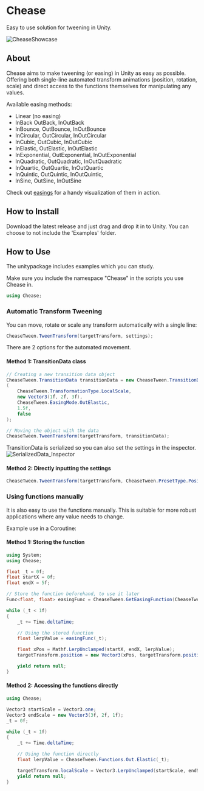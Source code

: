 # Chease
Easy to use solution for tweening in Unity.

![CheaseShowcase](https://github.com/user-attachments/assets/6e859586-36a5-4965-8538-2a7aca6c30fd)

## About
Chease aims to make tweening (or easing) in Unity as easy as possible. Offering both single-line automated transform animations (position, rotation, scale) and direct access to the functions themselves for manipulating any values.

Available easing methods:
- Linear (no easing)
- InBack OutBack, InOutBack
- InBounce, OutBounce, InOutBounce
- InCircular, OutCircular, InOutCircular
- InCubic, OutCubic, InOutCubic
- InElastic, OutElastic, InOutElastic
- InExponential, OutExponential, InOutExponential
- InQuadratic, OutQuadratic, InOutQuadratic
- InQuartic, OutQuartic, InOutQuartic
- InQuintic, OutQuintic, InOutQuintic,
- InSine, OutSine, InOutSine

Check out [easings](https://easings.net) for a handy visualization of them in action.

## How to Install
Download the latest release and just drag and drop it in to Unity. You can choose to not include the 'Examples' folder.


## How to Use

The unitypackage includes examples which you can study.

Make sure you include the namespace "Chease" in the scripts you use Chease in. 
```cs
using Chease;
```

### Automatic Transform Tweening
You can move, rotate or scale any transform automatically with a single line:
```cs
CheaseTween.TweenTransform(targetTransform, settings);
```


There are 2 options for the automated movement.

#### Method 1: TransitionData class
```cs
// Creating a new transition data object
CheaseTween.TransitionData transitionData = new CheaseTween.TransitionData
(
	CheaseTween.TransformationType.LocalScale,
	new Vector3(1f, 2f, 3f),
	CheaseTween.EasingMode.OutElastic,
	1.5f,
	false
);

// Moving the object with the data
CheaseTween.TweenTransform(targetTransform, transitionData);
```
TransitionData is serialized so you can also set the settings in the inspector.
![SerializedData_Inspector](https://github.com/user-attachments/assets/88fe5b3e-2870-4e80-8237-88435bb10595)


#### Method 2: Directly inputting the settings
```cs
CheaseTween.TweenTransform(targetTransform, CheaseTween.PresetType.Position, randomPosition, CheaseTween.EasingMode.InOutBack, 1f, false);
```

### Using functions manually
It is also easy to use the functions manually. This is suitable for more robust applications where any value needs to change.

Example use in a Coroutine:
#### Method 1: Storing the function
```cs
using System;
using Chease;

float _t = 0f;
float startX = 0f;
float endX = 5f;

// Store the function beforehand, to use it later
Func<float, float> easingFunc = CheaseTween.GetEasingFunction(CheaseTween.EasingMode.OutCircular);

while (_t < 1f)
{
	_t += Time.deltaTime;

	// Using the stored function
	float lerpValue = easingFunc(_t);

	float xPos = Mathf.LerpUnclamped(startX, endX, lerpValue);
	targetTransform.position = new Vector3(xPos, targetTransform.position.y, 0f);

	yield return null;
}
```
#### Method 2: Accessing the functions directly
```cs
using Chease;

Vector3 startScale = Vector3.one;
Vector3 endScale = new Vector3(3f, 2f, 1f);
_t = 0f;

while (_t < 1f)
{
 	_t += Time.deltaTime;

	// Using the function directly
	float lerpValue = CheaseTween.Functions.Out.Elastic(_t);

	targetTransform.localScale = Vector3.LerpUnclamped(startScale, endScale, lerpValue);
	yield return null;
}
```
